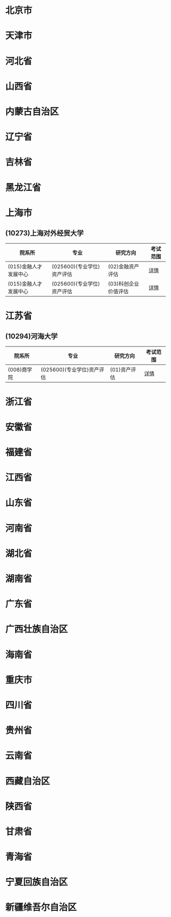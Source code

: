 # 北京市
# 天津市
# 河北省
# 山西省
# 内蒙古自治区
# 辽宁省
# 吉林省
# 黑龙江省
# 上海市
## (10273)上海对外经贸大学
| 院系所   |  专业  |  研究方向  |   考试范围 |  
| - | - | - |  - |   
 | (015)金融人才发展中心 | (025600)(专业学位)资产评估 | (02)金融资产评估| [详情](https://yz.chsi.com.cn/zsml/kskm.jsp?id=1027321015025600022) |
 | (015)金融人才发展中心 | (025600)(专业学位)资产评估 | (03)科创企业价值评估| [详情](https://yz.chsi.com.cn/zsml/kskm.jsp?id=1027321015025600032) |
# 江苏省
## (10294)河海大学
| 院系所   |  专业  |  研究方向  |   考试范围 |  
| - | - | - |  - |   
 | (008)商学院 | (025600)(专业学位)资产评估 | (01)资产评估| [详情](https://yz.chsi.com.cn/zsml/kskm.jsp?id=1029421008025600012) |
# 浙江省
# 安徽省
# 福建省
# 江西省
# 山东省
# 河南省
# 湖北省
# 湖南省
# 广东省
# 广西壮族自治区
# 海南省
# 重庆市
# 四川省
# 贵州省
# 云南省
# 西藏自治区
# 陕西省
# 甘肃省
# 青海省
# 宁夏回族自治区
# 新疆维吾尔自治区
